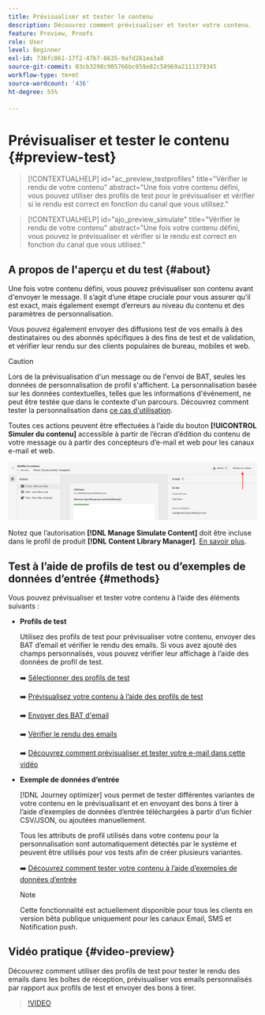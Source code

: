 ```yaml
---
title: Prévisualiser et tester le contenu
description: Découvrez comment prévisualiser et tester votre contenu.
feature: Preview, Proofs
role: User
level: Beginner
exl-id: 736fc861-17f2-47b7-8635-9afd261ea3a8
source-git-commit: 03cb3298c905766bc059e82c58969a2111379345
workflow-type: tm+mt
source-wordcount: '436'
ht-degree: 55%

---
```


# Prévisualiser et tester le contenu {#preview-test}

>[!CONTEXTUALHELP]
>id="ac_preview_testprofiles"
>title="Vérifier le rendu de votre contenu"
>abstract="Une fois votre contenu défini, vous pouvez utiliser des profils de test pour le prévisualiser et vérifier si le rendu est correct en fonction du canal que vous utilisez."

>[!CONTEXTUALHELP]
>id="ajo_preview_simulate"
>title="Vérifier le rendu de votre contenu"
>abstract="Une fois votre contenu défini, vous pouvez le prévisualiser et vérifier si le rendu est correct en fonction du canal que vous utilisez."

## A propos de l&#39;aperçu et du test {#about}

Une fois votre contenu défini, vous pouvez prévisualiser son contenu avant d&#39;envoyer le message. Il s’agit d’une étape cruciale pour vous assurer qu’il est exact, mais également exempt d’erreurs au niveau du contenu et des paramètres de personnalisation.

Vous pouvez également envoyer des diffusions test de vos emails à des destinataires ou des abonnés spécifiques à des fins de test et de validation, et vérifier leur rendu sur des clients populaires de bureau, mobiles et web.

>[!CAUTION]
>
>Lors de la prévisualisation d&#39;un message ou de l&#39;envoi de BAT, seules les données de personnalisation de profil s&#39;affichent. La personnalisation basée sur les données contextuelles, telles que les informations d&#39;événement, ne peut être testée que dans le contexte d&#39;un parcours. Découvrez comment tester la personnalisation dans [ce cas d&#39;utilisation](../personalization/personalization-use-case.md).

Toutes ces actions peuvent être effectuées à l’aide du bouton **[!UICONTROL Simuler du contenu]** accessible à partir de l’écran d’édition du contenu de votre message ou à partir des concepteurs d’e-mail et web pour les canaux e-mail et web.

![](../email/assets/email-preview-button.png)

Notez que l’autorisation **[!DNL Manage Simulate Content]** doit être incluse dans le profil de produit **[!DNL Content Library Manager]**. [En savoir plus](../administration/ootb-product-profiles.md#content-library-manager).

## Test à l’aide de profils de test ou d’exemples de données d’entrée {#methods}

Vous pouvez prévisualiser et tester votre contenu à l’aide des éléments suivants :

* **Profils de test**

  Utilisez des profils de test pour prévisualiser votre contenu, envoyer des BAT d’email et vérifier le rendu des emails. Si vous avez ajouté des champs personnalisés, vous pouvez vérifier leur affichage à l’aide des données de profil de test.

  ➡️ [Sélectionner des profils de test](test-profiles.md)

  ➡️ [Prévisualisez votre contenu à l’aide des profils de test](preview.md)

  ➡️ [Envoyer des BAT d&#39;email](proofs.md)

  ➡️ [Vérifier le rendu des emails](rendering.md)

  ➡️ [Découvrez comment prévisualiser et tester votre e-mail dans cette vidéo](#video-preview)

* **Exemple de données d’entrée**

  [!DNL Journey optimizer] vous permet de tester différentes variantes de votre contenu en le prévisualisant et en envoyant des bons à tirer à l’aide d’exemples de données d’entrée téléchargées à partir d’un fichier CSV/JSON, ou ajoutées manuellement.

  Tous les attributs de profil utilisés dans votre contenu pour la personnalisation sont automatiquement détectés par le système et peuvent être utilisés pour vos tests afin de créer plusieurs variantes.

  ➡️ [Découvrez comment tester votre contenu à l’aide d’exemples de données d’entrée](../test-approve/simulate-sample-input.md)

  >[!NOTE]
  >
  >Cette fonctionnalité est actuellement disponible pour tous les clients en version bêta publique uniquement pour les canaux Email, SMS et Notification push.

## Vidéo pratique {#video-preview}

Découvrez comment utiliser des profils de test pour tester le rendu des emails dans les boîtes de réception, prévisualiser vos emails personnalisés par rapport aux profils de test et envoyer des bons à tirer.

>[!VIDEO](https://video.tv.adobe.com/v/3425026?quality=12)
